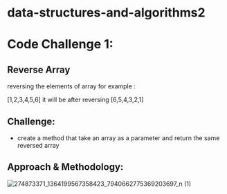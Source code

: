 # data-structures-and-algorithms2
# Code Challenge 1:

## Reverse Array
 reversing the elements of array for example :

[1,2,3,4,5,6] it will be after  reversing [6,5,4,3,2,1]
## Challenge:

* create a method that take an array as a parameter and return the same reversed array

## Approach & Methodology:
![274873371_1364199567358423_7940662775369203697_n (1)](https://user-images.githubusercontent.com/75991604/156063095-2356563c-dd91-4119-a226-44ee5a1adcae.jpg)
